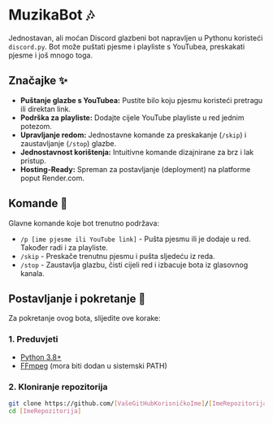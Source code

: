 # MuzikaBot 🎶

Jednostavan, ali moćan Discord glazbeni bot napravljen u Pythonu koristeći `discord.py`. Bot može puštati pjesme i playliste s YouTubea, preskakati pjesme i još mnogo toga.

## Značajke ✨

-   **Puštanje glazbe s YouTubea:** Pustite bilo koju pjesmu koristeći pretragu ili direktan link.
-   **Podrška za playliste:** Dodajte cijele YouTube playliste u red jednim potezom.
-   **Upravljanje redom:** Jednostavne komande za preskakanje (`/skip`) i zaustavljanje (`/stop`) glazbe.
-   **Jednostavnost korištenja:** Intuitivne komande dizajnirane za brz i lak pristup.
-   **Hosting-Ready:** Spreman za postavljanje (deployment) na platforme poput Render.com.

## Komande 🤖

Glavne komande koje bot trenutno podržava:

-   `/p [ime pjesme ili YouTube link]` - Pušta pjesmu ili je dodaje u red. Također radi i za playliste.
-   `/skip` - Preskače trenutnu pjesmu i pušta sljedeću iz reda.
-   `/stop` - Zaustavlja glazbu, čisti cijeli red i izbacuje bota iz glasovnog kanala.

## Postavljanje i pokretanje 🚀

Za pokretanje ovog bota, slijedite ove korake:

### 1. Preduvjeti

-   [Python 3.8+](https://www.python.org/downloads/)
-   [FFmpeg](https://ffmpeg.org/download.html) (mora biti dodan u sistemski PATH)

### 2. Kloniranje repozitorija

```bash
git clone https://github.com/[VašeGitHubKorisničkoIme]/[ImeRepozitorija].git
cd [ImeRepozitorija]
